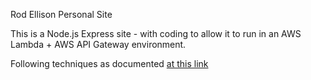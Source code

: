 
Rod Ellison Personal Site

This is a Node.js Express site - with coding to allow it to run in an AWS Lambda + AWS API Gateway environment. 

Following techniques as documented [at this link](https://aws.amazon.com/blogs/aws/running-express-applications-on-aws-lambda-and-amazon-api-gateway/?sc_channel=sm&sc_campaign=launch_Mobile_da831205&sc_publisher=fb_ln&sc_content=AWS_Severless_Express%3D&sc_country=global&sc_geo=global&sc_outcome=launches&adbsc=social_launches_20161007_66697356&adbid=UPDATE-c2382910-6190300418363445248&adbpl=li&adbpr=2382910)
